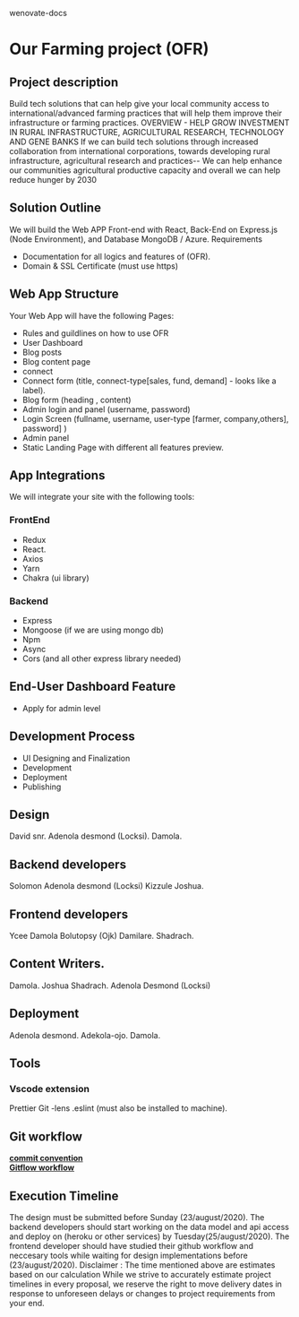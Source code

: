
 wenovate-docs
 
# Our Farming project (OFR)
## Project description
Build tech solutions that can help give your local community access to international/advanced farming practices that will help them improve their infrastructure or farming practices.
OVERVIEW - HELP GROW INVESTMENT IN RURAL INFRASTRUCTURE, AGRICULTURAL RESEARCH, TECHNOLOGY AND GENE BANKS
If we can build tech solutions through increased collaboration from international corporations, towards developing rural infrastructure, agricultural research and practices-- We can help enhance our communities agricultural productive capacity and overall we can help reduce hunger by 2030
## Solution Outline
We will build the Web APP Front-end with React, Back-End on Express.js
(Node Environment), and Database MongoDB / Azure.
Requirements
- Documentation for all logics and features of (OFR).
- Domain & SSL Certificate (must use https)
## Web App Structure
Your Web App will have the following Pages:
- Rules and guildlines on how to use OFR
- User Dashboard
- Blog posts
- Blog content page
- connect 
- Connect form (title, connect-type[sales, fund, demand] - looks like a label). 
- Blog form (heading , content)
- Admin login and panel (username, password)
- Login Screen (fullname, username, user-type [farmer, company,others], password] )
- Admin panel
- Static Landing Page with different all features preview.

## App Integrations
We will integrate your site with the following tools:
### FrontEnd
- Redux
- React.
- Axios
- Yarn
- Chakra (ui library)
### Backend 
- Express
- Mongoose (if we are using mongo db)
- Npm
- Async
- Cors (and all other express library needed)
## End-User Dashboard Feature
- Apply for admin level
## Development Process
- UI Designing and Finalization
- Development
- Deployment
- Publishing
## Design
David snr.
Adenola desmond (Locksi).
Damola.
## Backend developers
Solomon
Adenola desmond (Locksi)
Kizzule
Joshua.
## Frontend developers
Ycee 
Damola
Bolutopsy (Ojk)
Damilare. 
Shadrach.
## Content Writers.
Damola.
Joshua
Shadrach.
Adenola Desmond (Locksi)
## Deployment
Adenola desmond.
Adekola-ojo.
Damola.
## Tools
### Vscode extension
Prettier
Git -lens
.eslint (must also be installed to machine).
## Git workflow 

[**commit convention**](https://www.conventionalcommits.org/en/v1.0.0/)<br>
[**Gitflow workflow**](https://www.atlassian.com/git/tutorials/comparing-workflows/gitflow-workflow)<br>


## Execution Timeline
The design must be submitted before Sunday (23/august/2020).
The backend developers should start working on the data model and api access and deploy on (heroku or other services) by Tuesday(25/august/2020).
The frontend developer should have studied their github workflow and neccesary tools while waiting for design implementations before (23/august/2020).
Disclaimer : The time mentioned above are estimates based on our calculation
While we strive to accurately estimate project timelines in every proposal, we reserve the right to move
delivery dates in response to unforeseen delays or changes to project requirements from your
end.
